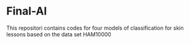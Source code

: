 # Final-AI
This repositori contains codes for four models of classification for skin lessons based on the data set HAM10000
